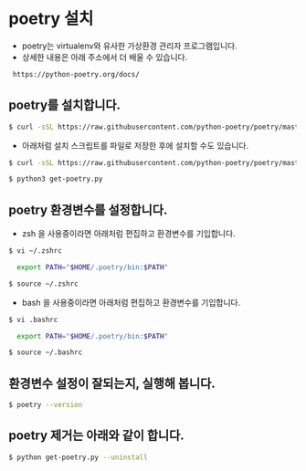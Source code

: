 # poetry 설치

- poetry는 virtualenv와 유사한 가상환경 관리자 프로그램입니다.
- 상세한 내용은 아래 주소에서 더 배울 수 있습니다.
```bash
 https://python-poetry.org/docs/
```

## poetry를 설치합니다.
  
```bash
$ curl -sSL https://raw.githubusercontent.com/python-poetry/poetry/master/get-poetry.py | python -
```

- 아래처럼 설치 스크립트를 파일로 저장한 후에 설치할 수도 있습니다.

```bash
$ curl -sSL https://raw.githubusercontent.com/python-poetry/poetry/master/get-poetry.py > get-poetry.py

$ python3 get-poetry.py

```

## poetry 환경변수를 설정합니다.

- zsh 을 사용중이라면 아래처럼 편집하고 환경변수를 기입합니다.
```bash
$ vi ~/.zshrc 

  export PATH="$HOME/.poetry/bin:$PATH"

$ source ~/.zshrc
```

- bash 을 사용중이라면 아래처럼 편집하고 환경변수를 기입합니다.
```bash
$ vi .bashrc 

  export PATH="$HOME/.poetry/bin:$PATH"

$ source ~/.bashrc
```



## 환경변수 설정이 잘되는지, 실행해 봅니다.

```bash
$ poetry --version
```


## poetry 제거는 아래와 같이 합니다.

```bash
$ python get-poetry.py --uninstall
```
